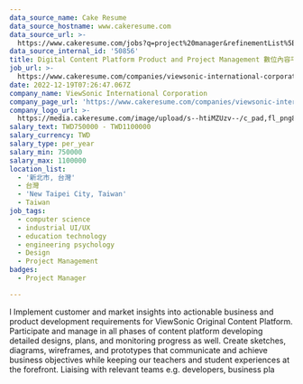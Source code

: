 ```yaml
---
data_source_name: Cake Resume
data_source_hostname: www.cakeresume.com
data_source_url: >-
  https://www.cakeresume.com/jobs?q=project%20manager&refinementList%5Blang_name%5D%5B0%5D=English&refinementList%5Bsalary_type%5D=per_year&range%5Bsalary_range%5D%5Bmin%5D=1000000&page=2
data_source_internal_id: '50856'
title: Digital Content Platform Product and Project Management 數位內容平台產品專案管理師
job_url: >-
  https://www.cakeresume.com/companies/viewsonic-international-corporation/jobs/digital-content-platform-PM
date: 2022-12-19T07:26:47.067Z
company_name: ViewSonic International Corporation
company_page_url: 'https://www.cakeresume.com/companies/viewsonic-international-corporation'
company_logo_url: >-
  https://media.cakeresume.com/image/upload/s--htiMZUzv--/c_pad,fl_png8,h_200,w_200/v1655364380/tbpy1o9a5dyoftd0j1kc.png
salary_text: TWD750000 - TWD1100000
salary_currency: TWD
salary_type: per_year
salary_min: 750000
salary_max: 1100000
location_list:
  - '新北市, 台灣'
  - 台灣
  - 'New Taipei City, Taiwan'
  - Taiwan
job_tags:
  - computer science
  - industrial UI/UX
  - education technology
  - engineering psychology
  - Design
  - Project Management
badges:
  - Project Manager

---
```


l Implement customer and market insights into actionable business and product development requirements for ViewSonic Original Content Platform. Participate and manage in all phases of content platform developing detailed designs, plans, and monitoring progress as well. Create sketches, diagrams, wireframes, and prototypes that communicate and achieve business objectives while keeping our teachers and student experiences at the forefront. Liaising with relevant teams e.g. developers, business pla